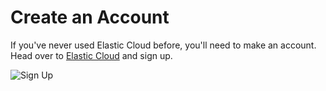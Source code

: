 # Create an Account

If you've never used Elastic Cloud before, you'll need to make an account. Head over to
 [Elastic Cloud](https://cloud.elastic.co) and sign up.
 
 ![Sign Up](/katacoda-scenarios-jwood/ml-custom/cloud-quickstart/assets/00-sign-up.png)